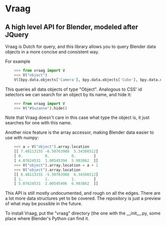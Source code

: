 Vraag
=====
A high level API for Blender, modeled after JQuery
--------------------------------------------------
Vraag is Dutch for query, and this library allows you to query Blender data objects in a more concise and consistent way.

For example

```python
	>>> from vraag import V
	>>> V("object")
	V([bpy.data.objects['Camera'], bpy.data.objects['Cube'], bpy.data.objects['Lamp']])
```

This queries all data objects of type "Object". Analogous to CSS' id selectors we can search for an object by its name, and hide it:

```python
	>>> from vraag import V
	>>> V("#Suzanne").hide()
```

Note that Vraag doesn't care in this case what type the object is, it just searches for one with this name.

Another nice feature is the array accessor, making Blender data easier to use with numpy:

```python
	>>> a = V("object").array.location
	[[ 7.48113155 -6.50763988  5.34366512]
 	[ 0.          0.          0.        ]
 	[ 4.07624531  1.00545394  5.903862  ]]
	>>> V("object").array.location = a + 1
	>>> V("object").array.location
	[[ 8.48113155 -5.50763988  6.34366512]
 	[ 1.          1.          1.        ]
 	[ 5.07624531  2.00545406  6.903862  ]]
```


This API is still mostly undocumented, and rough on all the edges. There are a lot more data structures yet to be covered. The repository is just a preview of what may be possible in the future.

To install Vraag, put the "vraag" directory (the one with the \_\_init\_\_.py, some place where Blender's Python can find it.
